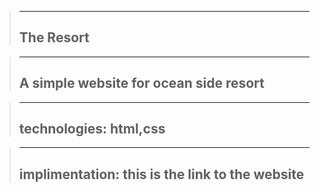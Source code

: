 >---
>The Resort
>---

>---
>A simple website for ocean side resort
>---

>---
>technologies:  html,css
>---

>---
>implimentation:
>this is the link to the website 
>---
